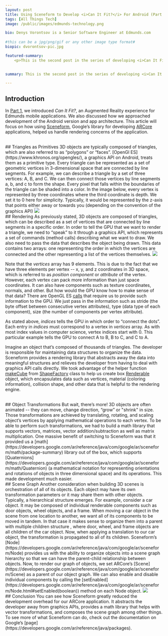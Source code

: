 ```yaml
---
layout: post
title: Using Sceneform to Develop <i>Can It Fit?</i> For Android (Part 2)
tags: [All Things Tech]
image: /public/images/edmunds-technology.png

bio: Denys Vorontsov is a Senior Software Engineer at Edmunds.com
 
#this can be a jpg/png/gif or any other image type format#
biopic: dvorontsov-pic.jpg

featured-summary:
    <p>This is the second post in the series of developing <i>Can It Fit?</i> for Android.  In this post we explore the basics of rendering computer graphics, transforming objects, and managing a scene graph.  We also discuss how using Google’s Sceneform library made it easier to navigate through the challenges of rendering computer graphics scenes</p>
    

summary: This is the second post in the series of developing <i>Can It Fit?</i> for Android.  In this post we explore the basics of rendering computer graphics, transforming objects, and managing a scene graph.  We also discuss how using Google’s Sceneform library made it easier to navigate through the challenges of rendering computer graphics scenes

---
```


## Introduction
In [Part 1](https://technology.edmunds.com/2018/07/09/Developing-Augmented-Reality-Application-For-Android-Part-1/), we introduced <i>Can It Fit?</i>, an Augmented Reality experience for Edmunds mobile applications.  We also discussed how we approached development of the Android version and app architecture.  This article will focus on how using [Sceneform](https://developers.google.com/ar/develop/java/sceneform/), Google’s library for developing [ARCore](https://developers.google.com/ar/discover/) applications, helped us handle rendering concerns of the application.

<br>
## Triangles as Primitives
3D objects are typically composed of triangles, which  are also referred to as “polygons” or “faces”.  [OpenGl ES](https://www.khronos.org/opengles/), a graphics API on Android, treats them as a primitive type.  Every triangle can be represented as a set of geometric vertices in 3-dimensional space that are connected by line segments.  For example, we can describe a triangle by a set of three vertices: A, B, and C.  We can then connect those vertices by line segments a, b, and c to form the shape.  Every pixel that falls within the boundaries of the triangle can be shaded into a color.  In the image below, every vertex is represented by three coordinates where the third coordinate is depth. We set it to 0 here for simplicity.  Typically, it would be represented by the z-axis that points either away or towards you (depending on the convention of the graphics API)

<img src="{{site.baseimagesurl}}/can-it-fit/triangle.png"  />

<br>
## Rendering
As previously stated, 3D objects are composed of triangles, which can be described as a set of vertices that are connected by line segments in a specific order.  In order to tell the GPU that we want to render a triangle, we need to “speak” to it through a graphics API, which represents a set of commands (method calls) describing what we want to draw.  We also need to pass the data that describes the object being drawn.  This data contains two arrays: one representing the order in which the vertices are connected and the other representing a list of the vertices themselves. 

<img src="{{site.baseimagesurl}}/can-it-fit/array-buffer.png"  />

Note that the <i>vertices</i> array has 9 elements.  This is due to the fact that we have three elements per vertex -- x, y, and z coordinates in 3D space, which is referred to as <i>position component</i> or <i>attribute</i> of the vertex.  However, each vertex can pack more information than just space coordinates.  It can also have components such as texture coordinates, normals, and other.  But how would the GPU know how to make sense of that data?  There are OpenGL ES [calls](https://www.khronos.org/registry/OpenGL-Refpages/es3.0/html/glVertexAttribPointer.xhtml) that require us to provide such information to the GPU.  We just pass in the information such as stride (the byte offset between consecutive vertex attributes), type (data type of each component), size (the number of components per vertex attribute).

As stated above, <i>indices</i> tells the GPU in which order to “connect the dots”.  Each entry in <i>indices</i> must correspond to a vertex in <i>vertices</i> array.  As with most index values in computer science, vertex indices start with 0.  This particular example tells the GPU to connect A to B, B to C, and C to A.

Imagine an object that’s composed of thousands of triangles.  The developer is responsible for maintaining data structures to organize the data.  Sceneform provides a rendering library that abstracts away  the data into meaningful structures and relieves the developer from having to deal  with graphics API calls directly.  We took advantage of the helper function [makeCube](https://developers.google.com/ar/reference/java/com/google/ar/sceneform/rendering/ShapeFactory.html#makeCube(com.google.ar.sceneform.math.Vector3,%20com.google.ar.sceneform.math.Vector3,%20com.google.ar.sceneform.rendering.Material)) from [ShapeFactory](https://developers.google.com/ar/reference/java/com/google/ar/sceneform/rendering/ShapeFactory) class to help us create box [Renderable](https://developers.google.com/ar/reference/java/com/google/ar/sceneform/rendering/Renderable) object, which encapsulates data such as vertices, material (coloring information), collision shape, and other data that is helpful to the rendering engine.  

<br>
## Object Transformations
But wait, there’s more!  3D objects are often animated -- they can move, change direction, “grow” or "shrink" in size.  Those transformations are achieved by translating, rotating, and scaling object’s vertices by applying mathematical operations to each vertex.  To be able to perform such transformations, we had to build a math library that supports vectors, matrices, vector addition/subtraction as well as matrix multiplication.  One massive benefit of switching to Sceneform was that it provided us a [math](https://developers.google.com/ar/reference/java/com/google/ar/sceneform/math/package-summary) library out of the box, which supports [Quaternions](https://developers.google.com/ar/reference/java/com/google/ar/sceneform/math/Quaternion) (a mathematical notation for representing orientations and rotations of objects in three dimensional space) and its operations.  This made development much easier.

<br>
## Scene Graph
Another consideration when building 3D scenes is orchestration of all of its objects.  Each object may have its own transformation parameters or it may share them with other objects.  Typically, a hierarchical structure emerges.  For example, consider a car object.  It may be composed of  individual renderable components such as door objects,  wheel objects, and a frame.  When moving a car object in the scene from one location to another, we want all of its components to be moved in tandem.  In that case it makes sense to organize them into a parent with multiple children structure , where door, wheel, and frame objects are all children of the car object.   Now, when applying a translation to our car object, the transformation is propagated to all of its children.  Sceneform’s [Node](https://developers.google.com/ar/reference/java/com/google/ar/sceneform/Node) provides us with the ability to organize objects into a scene graph hierarchy so that we can have the parent-child relationship between objects.  Now, to render our graph of objects, we set ARCore’s [Scene](https://developers.google.com/ar/reference/java/com/google/ar/sceneform/Scene) as a parent of our object graph.  We can also enable and disable individual components by calling the [setEnabled](https://developers.google.com/ar/reference/java/com/google/ar/sceneform/Node.html#setEnabled(boolean)) method on each Node object.

<img src="{{site.baseimagesurl}}/can-it-fit/rendered-car.png"  />

<br>
## Conclusion
You can see how Sceneform greatly reduced the development overhead for our ARCore application.  It abstracts the developer away from graphics APIs, provides a math library that helps with vector transformations, and composes the scene graph among other things. To see more of what Sceneform can do, check out the documentation on Google’s [page](https://developers.google.com/ar/reference/java/packages).
